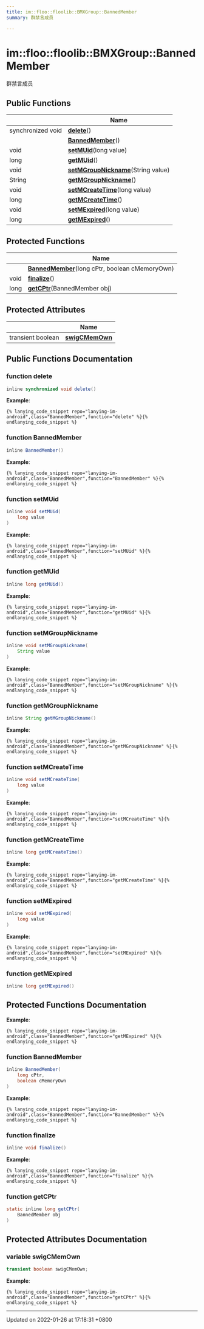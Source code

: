 ```yaml
---
title: im::floo::floolib::BMXGroup::BannedMember
summary: 群禁言成员 

---
```


# im::floo::floolib::BMXGroup::BannedMember



群禁言成员 

## Public Functions

|                | Name           |
| -------------- | -------------- |
| synchronized void | **[delete](classim_1_1floo_1_1floolib_1_1_b_m_x_group_1_1_banned_member.md#function-delete)**() |
| | **[BannedMember](classim_1_1floo_1_1floolib_1_1_b_m_x_group_1_1_banned_member.md#function-bannedmember)**() |
| void | **[setMUid](classim_1_1floo_1_1floolib_1_1_b_m_x_group_1_1_banned_member.md#function-setmuid)**(long value) |
| long | **[getMUid](classim_1_1floo_1_1floolib_1_1_b_m_x_group_1_1_banned_member.md#function-getmuid)**() |
| void | **[setMGroupNickname](classim_1_1floo_1_1floolib_1_1_b_m_x_group_1_1_banned_member.md#function-setmgroupnickname)**(String value) |
| String | **[getMGroupNickname](classim_1_1floo_1_1floolib_1_1_b_m_x_group_1_1_banned_member.md#function-getmgroupnickname)**() |
| void | **[setMCreateTime](classim_1_1floo_1_1floolib_1_1_b_m_x_group_1_1_banned_member.md#function-setmcreatetime)**(long value) |
| long | **[getMCreateTime](classim_1_1floo_1_1floolib_1_1_b_m_x_group_1_1_banned_member.md#function-getmcreatetime)**() |
| void | **[setMExpired](classim_1_1floo_1_1floolib_1_1_b_m_x_group_1_1_banned_member.md#function-setmexpired)**(long value) |
| long | **[getMExpired](classim_1_1floo_1_1floolib_1_1_b_m_x_group_1_1_banned_member.md#function-getmexpired)**() |

## Protected Functions

|                | Name           |
| -------------- | -------------- |
| | **[BannedMember](classim_1_1floo_1_1floolib_1_1_b_m_x_group_1_1_banned_member.md#function-bannedmember)**(long cPtr, boolean cMemoryOwn) |
| void | **[finalize](classim_1_1floo_1_1floolib_1_1_b_m_x_group_1_1_banned_member.md#function-finalize)**() |
| long | **[getCPtr](classim_1_1floo_1_1floolib_1_1_b_m_x_group_1_1_banned_member.md#function-getcptr)**(BannedMember obj) |

## Protected Attributes

|                | Name           |
| -------------- | -------------- |
| transient boolean | **[swigCMemOwn](classim_1_1floo_1_1floolib_1_1_b_m_x_group_1_1_banned_member.md#variable-swigcmemown)**  |

## Public Functions Documentation

### function delete

```java
inline synchronized void delete()
```


**Example**:
```
{% lanying_code_snippet repo="lanying-im-android",class="BannedMember",function="delete" %}{% endlanying_code_snippet %}
```
### function BannedMember

```java
inline BannedMember()
```


**Example**:
```
{% lanying_code_snippet repo="lanying-im-android",class="BannedMember",function="BannedMember" %}{% endlanying_code_snippet %}
```
### function setMUid

```java
inline void setMUid(
    long value
)
```


**Example**:
```
{% lanying_code_snippet repo="lanying-im-android",class="BannedMember",function="setMUid" %}{% endlanying_code_snippet %}
```
### function getMUid

```java
inline long getMUid()
```


**Example**:
```
{% lanying_code_snippet repo="lanying-im-android",class="BannedMember",function="getMUid" %}{% endlanying_code_snippet %}
```
### function setMGroupNickname

```java
inline void setMGroupNickname(
    String value
)
```


**Example**:
```
{% lanying_code_snippet repo="lanying-im-android",class="BannedMember",function="setMGroupNickname" %}{% endlanying_code_snippet %}
```
### function getMGroupNickname

```java
inline String getMGroupNickname()
```


**Example**:
```
{% lanying_code_snippet repo="lanying-im-android",class="BannedMember",function="getMGroupNickname" %}{% endlanying_code_snippet %}
```
### function setMCreateTime

```java
inline void setMCreateTime(
    long value
)
```


**Example**:
```
{% lanying_code_snippet repo="lanying-im-android",class="BannedMember",function="setMCreateTime" %}{% endlanying_code_snippet %}
```
### function getMCreateTime

```java
inline long getMCreateTime()
```


**Example**:
```
{% lanying_code_snippet repo="lanying-im-android",class="BannedMember",function="getMCreateTime" %}{% endlanying_code_snippet %}
```
### function setMExpired

```java
inline void setMExpired(
    long value
)
```


**Example**:
```
{% lanying_code_snippet repo="lanying-im-android",class="BannedMember",function="setMExpired" %}{% endlanying_code_snippet %}
```
### function getMExpired

```java
inline long getMExpired()
```


## Protected Functions Documentation

**Example**:
```
{% lanying_code_snippet repo="lanying-im-android",class="BannedMember",function="getMExpired" %}{% endlanying_code_snippet %}
```
### function BannedMember

```java
inline BannedMember(
    long cPtr,
    boolean cMemoryOwn
)
```


**Example**:
```
{% lanying_code_snippet repo="lanying-im-android",class="BannedMember",function="BannedMember" %}{% endlanying_code_snippet %}
```
### function finalize

```java
inline void finalize()
```


**Example**:
```
{% lanying_code_snippet repo="lanying-im-android",class="BannedMember",function="finalize" %}{% endlanying_code_snippet %}
```
### function getCPtr

```java
static inline long getCPtr(
    BannedMember obj
)
```


## Protected Attributes Documentation

### variable swigCMemOwn

```java
transient boolean swigCMemOwn;
```


**Example**:
```
{% lanying_code_snippet repo="lanying-im-android",class="BannedMember",function="getCPtr" %}{% endlanying_code_snippet %}
```
-------------------------------

Updated on 2022-01-26 at 17:18:31 +0800